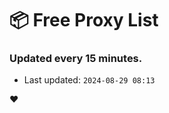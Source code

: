 # :package: Free Proxy List
### Updated every 15 minutes.

- Last updated: `2024-08-29 08:13`

:heart:
